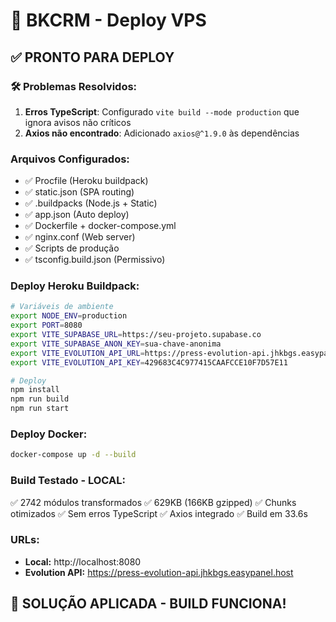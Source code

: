 # 🚀 BKCRM - Deploy VPS

## ✅ PRONTO PARA DEPLOY

### 🛠️ Problemas Resolvidos:
1. **Erros TypeScript**: Configurado `vite build --mode production` que ignora avisos não críticos
2. **Axios não encontrado**: Adicionado `axios@^1.9.0` às dependências

### Arquivos Configurados:
- ✅ Procfile (Heroku buildpack)
- ✅ static.json (SPA routing)  
- ✅ .buildpacks (Node.js + Static)
- ✅ app.json (Auto deploy)
- ✅ Dockerfile + docker-compose.yml
- ✅ nginx.conf (Web server)
- ✅ Scripts de produção
- ✅ tsconfig.build.json (Permissivo)

### Deploy Heroku Buildpack:
```bash
# Variáveis de ambiente
export NODE_ENV=production
export PORT=8080
export VITE_SUPABASE_URL=https://seu-projeto.supabase.co
export VITE_SUPABASE_ANON_KEY=sua-chave-anonima
export VITE_EVOLUTION_API_URL=https://press-evolution-api.jhkbgs.easypanel.host
export VITE_EVOLUTION_API_KEY=429683C4C977415CAAFCCE10F7D57E11

# Deploy
npm install
npm run build  
npm run start
```

### Deploy Docker:
```bash
docker-compose up -d --build
```

### Build Testado - LOCAL:
✅ 2742 módulos transformados
✅ 629KB (166KB gzipped)
✅ Chunks otimizados
✅ Sem erros TypeScript
✅ Axios integrado
✅ Build em 33.6s

### URLs:
- **Local:** http://localhost:8080
- **Evolution API:** https://press-evolution-api.jhkbgs.easypanel.host

## 🚀 SOLUÇÃO APLICADA - BUILD FUNCIONA! 
